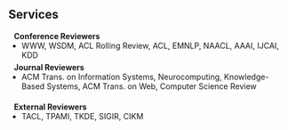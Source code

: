 ## Services

<h4 style="margin:0 10px 0;">Conference Reviewers</h4>

<ul style="margin:0 0 5px;">
  <li>WWW, WSDM, ACL Rolling Review, ACL, EMNLP, NAACL, AAAI, IJCAI, KDD</li>
</ul>

<h4 style="margin:0 10px 0;">Journal Reviewers</h4>

<ul style="margin:0 0 20px;">
  <li>ACM Trans. on Information Systems, Neurocomputing, Knowledge-Based Systems, ACM Trans. on Web, Computer Science Review</li>
</ul>

<h4 style="margin:0 10px 0;">External Reviewers</h4>

<ul style="margin:0 0 20px;">
  <li>TACL, TPAMI, TKDE, SIGIR, CIKM</li>
</ul>
